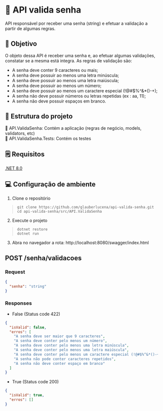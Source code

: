 # :key: API valida senha
API responsável por receber uma senha (string) e efetuar a validação a partir de algumas regras.

## :pushpin: Objetivo
O objeto dessa API é receber uma senha e, ao efetuar algumas validações, constatar se a mesma está integra.
As regras de validação são:

 - A senha deve conter 9 caracteres ou mais;
 - A senha deve possuir ao menos uma letra minúscula;
 - A senha deve possuir ao menos uma letra maiúscula;
 - A senha deve possuir ao menos um número;
 - A senha deve possuir ao menos um caractere especial (!@#$%^&*()-+);
 - A senha não deve possuir números ou letras repetidas (ex : aa, 11);
 - A senha não deve possuir espaços em branco.

## :open_file_folder: Estrutura do projeto

:file_folder: API.ValidaSenha: Contém a aplicação (regras de negócio, models, validators, etc)  
:file_folder: API.ValidaSenha.Tests: Contém os testes


## :spiral_notepad: Requisitos

[.NET 8.0](https://dotnet.microsoft.com/en-us/download/dotnet/8.0)


## :computer: Configuração de ambiente

1. Clone o repositório
>     git clone https://github.com/glauberlucena/api-valida-senha.git
>     cd api-valida-senha/src/API.ValidaSenha

2. Execute o projeto
>     dotnet restore
>     dotnet run

3. Abra no navegador a rota: http://localhost:8080/swagger/index.html

## POST /senha/validacoes
### Request
```json
{
  "senha": "string"
}
```
### Responses
- False (Status code 422)
```json
{
  "isValid": false,
  "erros": [
    "A senha deve ser maior que 9 caracteres",
    "A senha deve conter pelo menos um número",
    "A senha deve conter pelo menos uma letra minúscula",
    "A senha deve conter pelo menos uma letra maiúscula",
    "A senha deve conter pelo menos um caractere especial (!@#$%^&*()-+)",
    "A senha não pode conter caracteres repetidos",
    "A senha não deve conter espaço em branco"
  ]
}
```
- True (Status code 200)
```json
{
  "isValid": true,
  "erros": []
}
```
